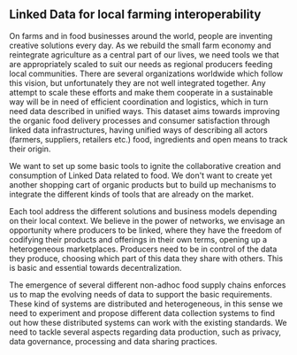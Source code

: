 Linked Data for local farming interoperability
---

On farms and in food businesses around the world, people are inventing creative solutions every day. As we rebuild the small farm economy and reintegrate agriculture as a central part of our lives, we need tools we that are appropriately scaled to suit our needs as regional producers feeding local communities. There are several organizations worldwide which follow this vision, but unfortunately they are not well integrated together. Any attempt to scale these efforts and make them cooperate in a sustainable way will be in need of efficient coordination and logistics, which in turn need data described in unified ways. This dataset aims towards improving the organic food delivery processes and consumer satisfaction through linked data infrastructures, having unified ways of describing all actors (farmers, suppliers, retailers etc.) food, ingredients and open means to track their origin.

We want to set up some basic tools to ignite the collaborative creation and consumption of Linked Data related to food. We don't want to create yet another shopping cart of organic products but to build up mechanisms to integrate the different kinds of tools that are already on the market.

Each tool address the different solutions and business models depending on their local context. We believe in the power of networks, we envisage an opportunity where producers to be linked, where they have the freedom of codifying their products and offerings in their own terms, opening up a heterogeneous marketplaces. Producers need to be in control of the data they produce, choosing which part of this data they share with others. This is basic and essential towards decentralization.

The emergence of several different non-adhoc food supply chains enforces us to map the evolving needs of data to support the basic requirements. These kind of systems are distributed and heterogeneous, in this sense we need to experiment and propose different data collection systems to find out how these distributed systems can work with the existing standards. We need to tackle several aspects regarding data production, such as privacy, data governance, processing and data sharing practices.
